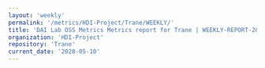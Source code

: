 ```yaml
---
layout: 'weekly'
permalink: '/metrics/HDI-Project/Trane/WEEKLY/'
title: 'DAI Lab OSS Metrics Metrics report for Trane | WEEKLY-REPORT-2020-05-10'
organization: 'HDI-Project'
repository: 'Trane'
current_date: '2020-05-10'
---
```

